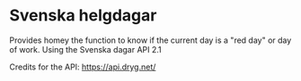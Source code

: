 # Svenska helgdagar

Provides homey the function to know if the current day is a "red day" or day of work. Using the Svenska dagar API 2.1

Credits for the API: https://api.dryg.net/ 
